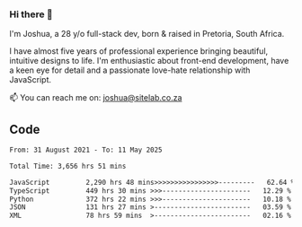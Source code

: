 ### Hi there 👋

I'm Joshua, a 28 y/o full-stack dev, born & raised in Pretoria, South Africa. 

I have almost five years of professional experience bringing beautiful, intuitive designs to life. I'm enthusiastic about front-end development, have a keen eye for detail and a passionate love-hate relationship with JavaScript.

📫 You can reach me on: joshua@sitelab.co.za

## **Code**

<!--START_SECTION:waka-->

```txt
From: 31 August 2021 - To: 11 May 2025

Total Time: 3,656 hrs 51 mins

JavaScript         2,290 hrs 48 mins>>>>>>>>>>>>>>>>---------   62.64 %
TypeScript         449 hrs 30 mins >>>----------------------   12.29 %
Python             372 hrs 22 mins >>>----------------------   10.18 %
JSON               131 hrs 27 mins >------------------------   03.59 %
XML                78 hrs 59 mins  >------------------------   02.16 %
```

<!--END_SECTION:waka-->
